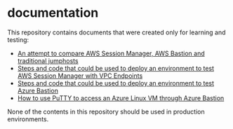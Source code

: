 # documentation

This repository contains documents that were created only for learning and testing:

- [An attempt to compare AWS Session Manager, AWS Bastion and traditional jumphosts](Compare_Jumphost_Offerings.md)
- [Steps and code that could be used to deploy an environment to test AWS Session Manager with VPC Endpoints](Test_AWS_Session_Manager.md)
- [Steps and code that could be used to deploy an environment to test Azure Bastion](Test_Azure_Bastion.md)
- [How to use PuTTY to access an Azure Linux VM through Azure Bastion](Access_Azure_Linux_VM_with_PuTTY.md)

None of the contents in this repository should be used in production environments.
